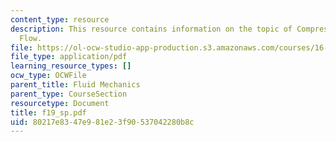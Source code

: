 ```yaml
---
content_type: resource
description: This resource contains information on the topic of Compressible Channel
  Flow.
file: https://ol-ocw-studio-app-production.s3.amazonaws.com/courses/16-01-unified-engineering-i-ii-iii-iv-fall-2005-spring-2006/80217e8347e981e23f90537042280b8c_f19_sp.pdf
file_type: application/pdf
learning_resource_types: []
ocw_type: OCWFile
parent_title: Fluid Mechanics
parent_type: CourseSection
resourcetype: Document
title: f19_sp.pdf
uid: 80217e83-47e9-81e2-3f90-537042280b8c
---
```

